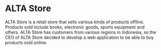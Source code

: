 # ALTA Store

ALTA Store is a retail store that sells various kinds of products offline.
Products sold include books, electronic goods, sports equipment and others. ALTA Store has customers from various regions in Indonesia, so the CEO of ALTA Store decided to develop a web application to be able to buy products sold online.
